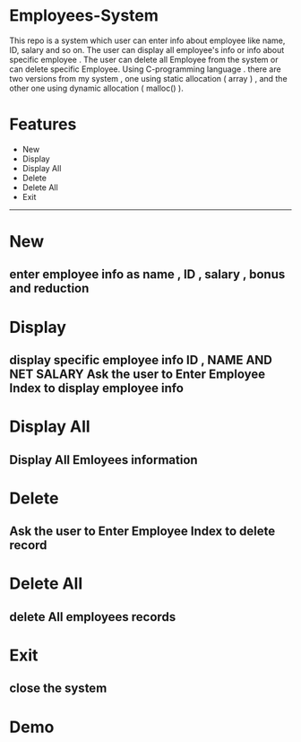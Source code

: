 # Employees-System
This repo is a system which user can enter info about employee like name, ID, salary and so on. The user can display all employee's info or info about specific employee . The user can delete all Employee from the system or can delete specific Employee. Using C-programming language . there are two versions from my system , one using static allocation ( array ) , and the other one using dynamic allocation ( malloc() ).
# Features
- New
- Display
- Display All
- Delete 
- Delete All
- Exit
-----------------------------------------------------------------------------------------------------------------------------------------------------------------------
# New
enter employee info as name , ID , salary , bonus and reduction
-----------------------------------------------------------------------------------------------------------------------------------------------------------------------
# Display
display specific employee info ID , NAME AND NET SALARY
Ask the user to Enter Employee Index to display employee info
-----------------------------------------------------------------------------------------------------------------------------------------------------------------------
# Display All
Display All Emloyees information
-----------------------------------------------------------------------------------------------------------------------------------------------------------------------
# Delete 
Ask the user to Enter Employee Index to delete record
-----------------------------------------------------------------------------------------------------------------------------------------------------------------------
# Delete All
delete All employees records
-----------------------------------------------------------------------------------------------------------------------------------------------------------------------
# Exit
close the system
-----------------------------------------------------------------------------------------------------------------------------------------------------------------------
# Demo

